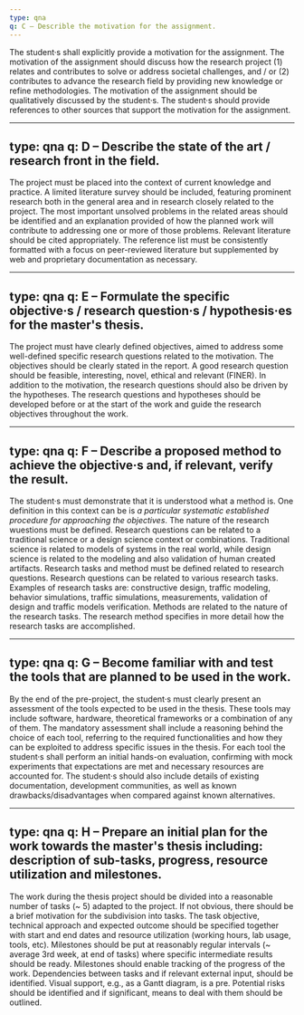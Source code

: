 ```yaml
---
type: qna
q: C – Describle the motivation for the assignment.
---
```

The student·s shall explicitly provide a motivation for the assignment. The motivation of the assignment should discuss how the research project (1) relates and contributes to solve or address societal challenges, and / or (2) contributes to advance the research field by providing new knowledge or refine methodologies. The motivation of the assignment should be qualitatively discussed by the student·s. The student·s should provide references to other sources that support the motivation for the assignment.

 
---
type: qna
q: D – Describe the state of the art / research front in the field.
---
The project must be placed into the context of current knowledge and practice. A limited literature survey should be included, featuring prominent research both in the general area and in research closely related to the project. The most important unsolved problems in the related areas should be identified and an explanation provided of how the planned work will contribute to addressing one or more of those problems. Relevant literature should be cited appropriately. The reference list must be consistently formatted with a focus on peer-reviewed literature but supplemented by web and proprietary documentation as necessary.


---
type: qna
q: E – Formulate the specific objective·s / research question·s / hypothesis·es for the master's thesis.
---
The project must have clearly defined objectives, aimed to address some well-defined specific research questions related to the motivation. The objectives should be clearly stated in the report. A good research question should be feasible, interesting, novel, ethical and relevant (FINER). In addition to the motivation, the research questions should also be driven by the hypotheses. The research questions and hypotheses should be developed before or at the start of the work and guide the research objectives throughout the work. 


---
type: qna
q: F – Describe a proposed method to achieve the objective·s and, if relevant, verify the result.
---
The student·s must demonstrate that it is understood what a method is.  One definition in this context can be is *a particular systematic established procedure for approaching the objectives*. The nature of the research wuestions must be defined. Research questions can be related to a traditional science or a design science context or combinations. Traditional science is related to models of systems in the real world, while design science is related to the modeling and also validation of human created artifacts. Research tasks and method must be defined related to research questions. Research questions can be related to various research tasks. Examples of research tasks are: constructive design, traffic modeling, behavior simulations, traffic simulations, measurements, validation of design and traffic models verification. Methods are related to the nature of the research tasks. The research method specifies in more detail how the research tasks are accomplished.


---
type: qna
q: G – Become familiar with and test the tools that are planned to be used in the work.
---
By the end of the pre-project, the student·s must clearly present an assessment of the tools expected to be used in the thesis. These tools may include software, hardware, theoretical frameworks or a combination of any of them. The mandatory assessment shall include a reasoning behind the choice of each tool, referring to the required functionalities and how they can be exploited to address specific issues in the thesis. For each tool the student·s shall perform an initial hands-on evaluation, confirming with mock experiments that expectations are met and necessary resources are accounted for. The student·s should also include details of existing documentation, development communities, as well as known drawbacks/disadvantages when compared against known alternatives.


---
type: qna
q: H – Prepare an initial plan for the work towards the master's thesis including: description of sub-tasks, progress, resource utilization and milestones. 
---
The work during the thesis project should be divided into a reasonable number of tasks (~ 5) adapted to the project. If not obvious, there should be a brief motivation for the subdivision into tasks. The task objective, technical approach and expected outcome should be specified together with start and end dates and resource utilization (working hours, lab usage, tools, etc). Milestones should be put at reasonably regular intervals (~ average 3rd week, at end of tasks) where specific intermediate results should be ready. Milestones should enable tracking of the progress of the work. Dependencies between tasks and if relevant external input, should be identified. Visual support, e.g., as a Gantt diagram, is a pre. Potential risks should be identified and if significant, means to deal with them should be outlined.
